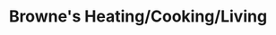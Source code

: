 ---
title: "Browne's Heating/Cooking/Living"
url: /ardglass/brownes-heating-cooking-living/
shop: Allgemein
---